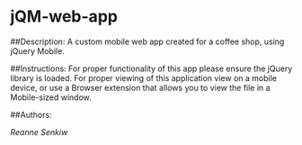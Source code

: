 # jQM-web-app
##Description:
A custom mobile web app created for a coffee shop, using jQuery Mobile.  


##Instructions:
For proper functionality of this app please ensure the jQuery library is loaded. For proper viewing of this application view on a mobile device, or use a Browser extension that allows you to view the file in a Mobile-sized window.

##Authors:

*Reanne Senkiw*